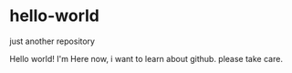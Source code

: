 # hello-world
just another repository


Hello world! I'm Here now, i want to learn about github.
please take care.
